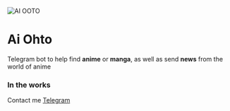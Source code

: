 ![AI OOTO](https://w.wallhaven.cc/full/57/wallhaven-577221.jpg)
# Ai Ohto 
Telegram bot to help find <b>anime</b> or <b>manga</b>, as well as send <b>news</b> from the world of anime


### In the works
Contact me [Telegram](https://t.me/waydk)

